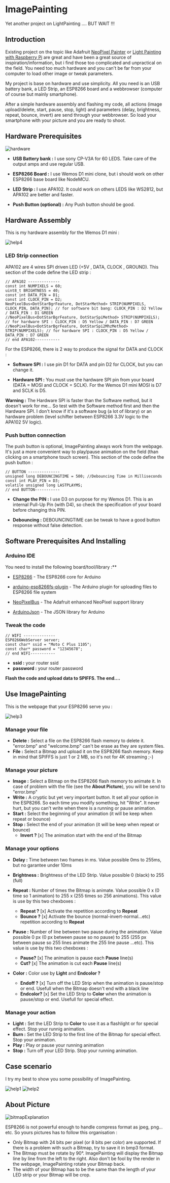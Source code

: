 # ImagePainting

Yet another project on LightPainting .... BUT WAIT !!!

## Introduction

Existing project on the topic like Adafruit [NeoPixel Painter](https://learn.adafruit.com/neopixel-painter/overview) or [Light Painting with Raspberry Pi](https://learn.adafruit.com/light-painting-with-raspberry-pi/overview) are great and have been a great source of inspiration/information, but i find those too complicated and unpractical on the field. You need too much hardware and you can't be far from your computer to load other image or tweak parameters.

My project is base on hardware and use simplicity. All you need is an USB battery bank, a LED Strip, an ESP8266 board and a webbrowser (computer of course but mainly smartphone).

After a simple hardware assembly and flashing my code, all actions (image upload/delete, start, pause, stop, light) and parameters (delay, brightness, repeat, bounce, invert) are send through your webbrowser. So load your smartphone with your picture and you are ready to shoot.

## Hardware Prerequisites

![hardware](https://user-images.githubusercontent.com/2498942/68552594-e7a07400-0418-11ea-9d8a-11a54ea146d7.jpg)

* **USB Battery bank :** I use sony CP-V3A for 60 LEDS. Take care of the output amps and use regular USB.

* **ESP8266 Board :** I use Wemos D1 mini clone, but i should work on other ESP8266 base board like NodeMCU.

* **LED Strip :** I use APA102. It could work on others LEDS like WS2812, but APA102 are better and faster.

* **Push Button (optional) :** Any Push button should be good.

## Hardware Assembly

This is my hardware assembly for the Wemos D1 mini :

![help4](https://user-images.githubusercontent.com/2498942/69000175-d00b3480-08cb-11ea-8f84-812b48917d14.png "Hardware assembly for software bit bang")

### LED Strip connection

APA102 are 4 wires SPI driven LED (+5V , DATA, CLOCK , GROUND). This section of the code define the LED strip :

```
// APA102 --------------
const int NUMPIXELS = 60;
uint8_t BRIGHTNESS = 40;
const int DATA_PIN = D1;
const int CLOCK_PIN = D2;
NeoPixelBus<DotStarBgrFeature, DotStarMethod> STRIP(NUMPIXELS, CLOCK_PIN, DATA_PIN); // for software bit bang: CLOCK_PIN : D2 Yellow / DATA_PIN : D1 GREEN
//NeoPixelBus<DotStarBgrFeature, DotStarSpiMethod> STRIP(NUMPIXELS); // for hardware SPI : CLOCK_PIN : D5 Yellow / DATA_PIN : D7 GREEN
//NeoPixelBus<DotStarBgrFeature, DotStarSpi2MhzMethod> STRIP(NUMPIXELS); // for hardware SPI : CLOCK_PIN : D5 Yellow / DATA_PIN : D7 GREEN
// end APA102-----------
```

For the ESP8266, there is 2 way to produce the signal for DATA and CLOCK :

* **Software SPI :** I use pin D1 for DATA and pin D2 for CLOCK, but you can change it.

* **Hardware SPI :** You must use the hardware SPI pin from your board (DATA = MOSI and CLOCK = SCLK). For the Wemos D1 mini MOSI is D7 and SCLK is D5.

**Warning :** The Hardware SPI is faster than the Software method, but it doesn't work for me... So test with the Software method first and then the Hardware SPI. I don't know if it's a software bug (a lot of library) or an hardware problem (level schifter between ESP8266 3.3V logic to the APA102 5V logic).

### Push button connection

The push button is optional, ImagePainting always work from the webpage. It's just a more convenient way to play/pause animation on the field (than clicking on a smartphone touch screen). This section of the code define the push button :

```
// BUTTON --------------
unsigned long DEBOUNCINGTIME = 500; //Debouncing Time in Milliseconds
const int PLAY_PIN = D3;
volatile unsigned long LASTPLAYMS;
// end BUTTON-----------
```

* **Change the PIN :** I use D3 on purpose for my Wemos D1. This is an internal Pull-Up Pin (with D4), so check the specification of your board before changing this PIN.

* **Debouncing :** DEBOUNCINGTIME can be tweak to have a good button response without false detection.

## Software Prerequisites And Installing

### Arduino IDE

You need to install the following board/tool/library :**

* [ESP8266](https://github.com/esp8266/Arduino) - The ESP8266 core for Arduino

* [arduino-esp8266fs-plugin](https://github.com/esp8266/arduino-esp8266fs-plugin) - The Arduino plugin for uploading
 files to ESP8266 file system
 
* [NeoPixelBus](https://github.com/Makuna/NeoPixelBus) - The Adafruit enhanced NeoPixel support library

* [ArduinoJson](https://github.com/bblanchon/ArduinoJson) - The JSON library for Arduino

### Tweak the code

```
// WIFI --------------
ESP8266WebServer server;
const char* ssid = "Moto C Plus 1105";
const char* password = "12345678";
// end WIFI-----------
```

* **ssid :** your router ssid
* **password :** your router password

**Flash the code and upload data to SPIFFS. The end....**

## Use ImagePainting

This is the webpage that your ESP8266 serve you :

![help3](https://user-images.githubusercontent.com/2498942/68999792-13fb3b00-08c6-11ea-9304-21183b95ae0f.png)

### Manage your file

* **Delete :** Select a file on the ESP8266 flash memory to delete it. "error.bmp" and "welcome.bmp" can't be erase as they are system files.
* **File :** Select a Bitmap and upload it on the ESP8266 flash memory. Keep in mind that SPIFFS is just 1 or 2 MB, so it's not for 4K streaming ;-)

### Manage your picture

* **Image :** Select a Bitmap on the ESP8266 flash memory to animate it. In case of problem with the file (see the **About Picture**), you will be send to "error.bmp"
* **Write :** A cryptic but yet very important button. It set all your option in the ESP8266. So each time you modify something, hit "Write". It never hurt, but you can't write when there is a running or pause animation.
* **Start :** Select the beginning of your animation (it will be keep when repeat or bounce)
* **Stop :** Select the end of your animation (it will be keep when repeat or bounce)
  * **Invert ?** [x] The animation start with the end of the Bitmap

### Manage your options

* **Delay :** Time between two frames in ms. Value possible 0ms to 255ms, but no garantee under 10ms
* **Brightness :** Brightness of the LED Strip. Value possible 0 (black) to 255 (full)

* **Repeat :** Number of times the Bitmap is animate. Value possible 0 x (0 time so 1 animation) to 255 x (255 times so 256 animations). This value is use by this two chexboxes :
  * **Repeat ?** [x] Activate the repetition according to **Repeat**
  * **Bounce ?** [x] Activate the bounce (normal-invert-normal...etc) repetition according to **Repeat**

* **Pause :** Number of line between two pause during the animation. Value possible 0 px (0 px between pause so no pause) to 255 (255 px between pause so 255 lines animate the 255 line pause ...etc). This value is use by this two chexboxes :
  * **Pause?** [x] The animation is pause each **Pause** line(s)
  * **Cut?** [x] The animation is cut each **Pause** line(s)

* **Color :** Color use by **Light** and **Endcolor ?**
  * **Endoff ?** [x] Turn off the LED Strip when the animation is pause/stop or end. Usefull when the Bitmap doesn't end with a black line
  * **Endcolor?** [x] Set the LED Strip to **Color** when the animation is pause/stop or end. Usefull for special effect.
### Manage your action

* **Light :** Set the LED Strip to **Color** to use it as a flashlight or for special effect. Stop your runnig animation.
* **Burn :** Set the LED Strip to the first line of the Bitmap for special effect. Stop your animation.
* **Play :** Play or pause your running animation
* **Stop :** Turn off your LED Strip. Stop your running animation.

## Case scenario

I try my best to show you some possibility of ImagePainting.

![help1](https://user-images.githubusercontent.com/2498942/68999790-1362a480-08c6-11ea-976c-e6bd6f43f333.png)
![help2](https://user-images.githubusercontent.com/2498942/68999791-1362a480-08c6-11ea-9d93-aec3192cc787.png)

## About Picture

![bitmapExplanation](https://user-images.githubusercontent.com/2498942/68552286-a3f83b00-0415-11ea-8ec8-e8d4f2450843.jpg)

ESP8266 is not powerful enough to handle compress format as jpeg, png... etc. So yours pictures has to follow this organisation :

* Only Bitmap with 24 bits per pixel (or 8 bits per color) are supported. If there is a problem with such a Bitmap, try to save it in bmp3 format.
* The Bitmap must be rotate by 90°. ImagePainting will display the Bitmap line by line from the left to the right. Also don't be fool by the render in the webpage, ImagePainting rotate your Bitmap back.
* The width of your Bitmap has to be the same than the length of your LED strip or your Bitmap will be crop.
